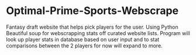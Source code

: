 # Optimal-Prime-Sports-Webscrape
Fantasy draft website that helps pick players for the user. Using Python Beautiful soup for webscrapping stats off curated website lists. Program will look up player stats in database based on user input and to stat comparisons between the 2 players for now will expand to more. 
